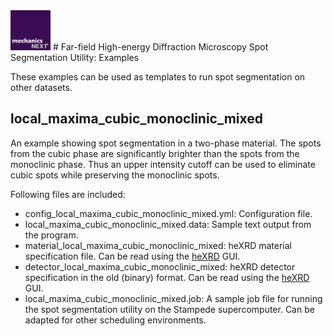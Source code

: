 <img src="https://github.com/MechanicsNext/MechanicsNext/blob/master/MeshnicsNext_Assets/mechanics_next_wordmark.png" width=64px>
# Far-field High-energy Diffraction Microscopy Spot Segmentation Utility: Examples

These examples can be used as templates to run spot segmentation on other datasets.

## local_maxima_cubic_monoclinic_mixed

An example showing spot segmentation in a two-phase material. The spots from the cubic phase
are significantly brighter than the spots from the monoclinic phase. Thus an upper
intensity cutoff can be used to eliminate cubic spots while preserving the monoclinic spots.

Following files are included:

* config_local_maxima_cubic_monoclinic_mixed.yml: Configuration file.
* local_maxima_cubic_monoclinic_mixed.data: Sample text output from the program.
* material_local_maxima_cubic_monoclinic_mixed: heXRD material specification file. Can be read using the [heXRD](https://github.com/praxes/hexrd) GUI.
* detector_local_maxima_cubic_monoclinic_mixed: heXRD detector specification in the old (binary) format. Can be read using the [heXRD](https://github.com/praxes/hexrd) GUI.
* local_maxima_cubic_monoclinic_mixed.job: A sample job file for running the spot segmentation utility on the Stampede supercomputer. Can be adapted for other scheduling environments.

